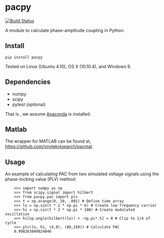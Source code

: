 # pacpy
[![Build Status](https://travis-ci.org/voytekresearch/pacpy.svg)](https://travis-ci.org/voytekresearch/pacpy)

A module to calculate phase-amplitude coupling in Python.

## Install

	pip install pacpy

Tested on Linux (Ubuntu 4.10), OS X (10.10.4), and Windows 9.

## Dependencies

- numpy
- scipy
- pytest (optional)

That is , we assume [Anaconda](https://store.continuum.io/cshop/anaconda/) is installed. 

## Matlab

The wrapper for MATLAB can be found at, https://github.com/voytekresearch/pacmat

## Usage

An example of calculating PAC from two simulated voltage signals using the phase-locking value (PLV) method:

        >>> import numpy as np
		>>> from scipy.signal import hilbert
		>>> from pacpy.pac import plv
		>>> t = np.arange(0, 10, .001) # Define time array
		>>> lo = np.sin(t * 2 * np.pi * 6) # Create low frequency carrier
		>>> hi = np.sin(t * 2 * np.pi * 100) # Create modulated oscillation
		>>> hi[np.angle(hilbert(lo)) > -np.pi*.5] = 0 # Clip to 1/4 of cycle
		>>> plv(lo, hi, (4,8), (80,150)) # Calculate PAC
		0.998263840824846
